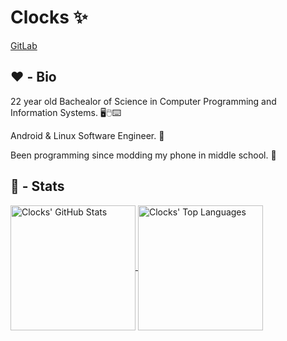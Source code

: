 # Clocks ✨ 
[GitLab](https://gitlab.com/Doomsdayrs)

## ❤️ - Bio

22 year old Bachealor of Science in Computer Programming and Information Systems. 🖥️🖱️⌨️

Android & Linux Software Engineer. 🐧

Been programming since modding my phone in middle school. 🧮


## 💮 - Stats 

<a href="https://github.com/anuraghazra/github-readme-stats">
  <img height=200 align="center" src="https://github-readme-stats.vercel.app/api?username=doomsdayrs" alt="Clocks' GitHub Stats"/>
</a>
<a href="https://github.com/anuraghazra/convoychat">
  <img height=200 align="center" src="https://github-readme-stats.vercel.app/api/top-langs?username=doomsdayrs&layout=compact&langs_count=8&card_width=320" alt="Clocks' Top Languages"/>
</a>

<!--
**Doomsdayrs/doomsdayrs** is a ✨ _special_ ✨ repository because its `README.md` (this file) appears on your GitHub profile.

Here are some ideas to get you started:

- 🔭 I’m currently working on ...
- 🌱 I’m currently learning ...
- 👯 I’m looking to collaborate on ...
- 🤔 I’m looking for help with ...
- 💬 Ask me about ...
- 📫 How to reach me: ...
- 😄 Pronouns: ...
- ⚡ Fun fact: ...
-->
